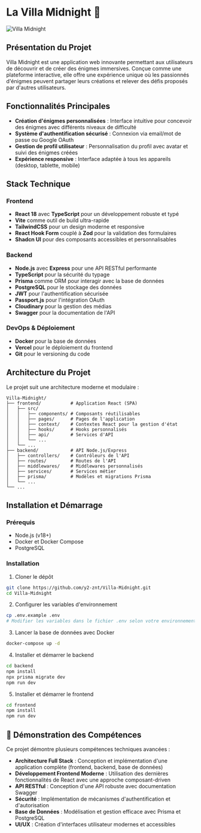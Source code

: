 # La Villa Midnight 👻

![Villa Midnight](https://github.com/y2-znt/Villa-Midnight/blob/main/frontend/public/assets/villa-midnight.png?raw=true)

## Présentation du Projet

Villa Midnight est une application web innovante permettant aux utilisateurs de découvrir et de créer des énigmes immersives. Conçue comme une plateforme interactive, elle offre une expérience unique où les passionnés d'énigmes peuvent partager leurs créations et relever des défis proposés par d'autres utilisateurs.

## Fonctionnalités Principales

- **Création d'énigmes personnalisées** : Interface intuitive pour concevoir des énigmes avec différents niveaux de difficulté
- **Système d'authentification sécurisé** : Connexion via email/mot de passe ou Google OAuth
- **Gestion de profil utilisateur** : Personnalisation du profil avec avatar et suivi des énigmes créées
- **Expérience responsive** : Interface adaptée à tous les appareils (desktop, tablette, mobile)

## Stack Technique

### Frontend

- **React 18** avec **TypeScript** pour un développement robuste et typé
- **Vite** comme outil de build ultra-rapide
- **TailwindCSS** pour un design moderne et responsive
- **React Hook Form** couplé à **Zod** pour la validation des formulaires
- **Shadcn UI** pour des composants accessibles et personnalisables

### Backend

- **Node.js** avec **Express** pour une API RESTful performante
- **TypeScript** pour la sécurité du typage
- **Prisma** comme ORM pour interagir avec la base de données
- **PostgreSQL** pour le stockage des données
- **JWT** pour l'authentification sécurisée
- **Passport.js** pour l'intégration OAuth
- **Cloudinary** pour la gestion des médias
- **Swagger** pour la documentation de l'API

### DevOps & Déploiement

- **Docker** pour la base de données
- **Vercel** pour le déploiement du frontend
- **Git** pour le versioning du code

## Architecture du Projet

Le projet suit une architecture moderne et modulaire :

```
Villa-Midnight/
├── frontend/           # Application React (SPA)
│   ├── src/
│   │   ├── components/ # Composants réutilisables
│   │   ├── pages/      # Pages de l'application
│   │   ├── context/    # Contextes React pour la gestion d'état
│   │   ├── hooks/      # Hooks personnalisés
│   │   ├── api/        # Services d'API
│   │   └── ...
│   └── ...
├── backend/            # API Node.js/Express
│   ├── controllers/    # Contrôleurs de l'API
│   ├── routes/         # Routes de l'API
│   ├── middlewares/    # Middlewares personnalisés
│   ├── services/       # Services métier
│   ├── prisma/         # Modèles et migrations Prisma
│   └── ...
└── ...
```

## Installation et Démarrage

### Prérequis

- Node.js (v18+)
- Docker et Docker Compose
- PostgreSQL

### Installation

1. Cloner le dépôt

```bash
git clone https://github.com/y2-znt/Villa-Midnight.git
cd Villa-Midnight
```

2. Configurer les variables d'environnement

```bash
cp .env.example .env
# Modifier les variables dans le fichier .env selon votre environnement
```

3. Lancer la base de données avec Docker

```bash
docker-compose up -d
```

4. Installer et démarrer le backend

```bash
cd backend
npm install
npx prisma migrate dev
npm run dev
```

5. Installer et démarrer le frontend

```bash
cd frontend
npm install
npm run dev
```

## 🌟 Démonstration des Compétences

Ce projet démontre plusieurs compétences techniques avancées :

- **Architecture Full Stack** : Conception et implémentation d'une application complète (frontend, backend, base de données)
- **Développement Frontend Moderne** : Utilisation des dernières fonctionnalités de React avec une approche composant-driven
- **API RESTful** : Conception d'une API robuste avec documentation Swagger
- **Sécurité** : Implémentation de mécanismes d'authentification et d'autorisation
- **Base de Données** : Modélisation et gestion efficace avec Prisma et PostgreSQL
- **UI/UX** : Création d'interfaces utilisateur modernes et accessibles
